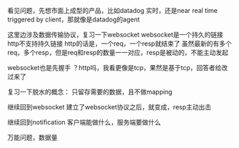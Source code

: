 看见问题，先想市面上成型的产品，比如datadog
实时，还是near real time
triggered by client，那就像是datadog的agent

这里边涉及数据传输协议，复习一下websocket
websocket是一个持久的链接
http不支持持久链接
http的话是，一个req，一个resp就结束了
虽然最新的有多个req，多个resp，但是req和resp的数量一一对应，resp是被动的，不能主动发起

websocket也是先握手
？http吗，我看更像是tcp，果然是基于tcp，回答者给改过来了

复习一下脱水的概念：
只留存需要的数据，且不做mapping

继续回到websocket
建立了websocket协议之后，就变成，resp主动出击


继续回到notification
客户端能做什么，服务端要做什么

万能问题，数据量